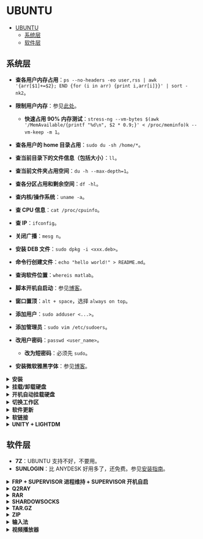 # UBUNTU

- [UBUNTU](#ubuntu)
  - [系统层](#系统层)
  - [软件层](#软件层)

## 系统层

- **查各用户内存占用**：`ps --no-headers -eo user,rss | awk '{arr[$1]+=$2}; END {for (i in arr) {print i,arr[i]}}' | sort -nk2`。
- **限制用户内存**：参见[此处](https://unix.stackexchange.com/questions/34334/how-to-create-a-user-with-limited-ram-usage)。
  - **快速占用 90% 内存测试**：`stress-ng --vm-bytes $(awk '/MemAvailable/{printf "%d\n", $2 * 0.9;}' < /proc/meminfo)k --vm-keep -m 1`。
- **查各用户的 home 目录占用**：`sudo du -sh /home/*`。
- **查当前目录下的文件信息（包括大小）**：`ll`。
- **查当前文件夹占用空间**：`du -h --max-depth=1`。
- **查各分区占用和剩余空间**：`df -hl`。
- **查内核/操作系统**：`uname -a`。
- **查 CPU 信息**：`cat /proc/cpuinfo`。
- **查 IP**：`ifconfig`。
- **关闭广播**：`mesg n`。

- **安装 DEB 文件**：`sudo dpkg -i <xxx.deb>`。
- **命令行创建文件**：`echo "hello world!" > README.md`。
- **查询软件位置**：`whereis matlab`。

- **脚本开机自启动**：参见[博客](https://blog.csdn.net/weixin_42454034/article/details/106564783)。
- **窗口置顶**：`alt + space`，选择 `always on top`。

- **添加用户**：`sudo adduser <...>`。
- **添加管理员**：`sudo vim /etc/sudoers`。
- **改用户密码**：`passwd <user_name>`。
  - **改为短密码**：必须先 `sudo`。

- **安装微软雅黑字体**：参见[博客](https://www.cnblogs.com/feipeng8848/p/9649089.html)。

<details>
<summary><b>安装</b></summary>
<p>

以 UBUNTU 18.04 LTS 为例。

需求：

1. 在服务器上配置最新的 UBUNTU 稳定版本 18.04 LTS。18.04 比 16.04 好看很多，非常建议。（2020 有 20.04 可选择）
2. 有 3 块硬盘：2 块 4 TB 机械硬盘，1 块 2 TB 固态硬盘。计划将固态硬盘作为主硬盘，其余两块机械硬盘后期挂载使用。
3. 分区只设定根目录、home 目录和 swap 分区。swap 分区和内存大小一样，设为 128 GB。根据服务器使用经验，大家都会把数据往家目录里堆放，因此我们先分配根目录（不需要太大，我们这里给 100 GB）和交换分区（和内存一样大，128 GB），其他所有空间都给家目录。
4. 设置为中文，这样在安装过程和以后遇到错误时，可以看中文，方便一些。

具体流程：

1. 下载 `Ubuntu-18.04.3-desktop-amd64.iso`。
2. 下载 UltraISO，试用即可。
3. 制作启动盘：
   - 打开 UltraISO。
   - 文件 -> 打开 -> ISO 文件。
   - 启动 -> 写入硬盘映像 ，选择硬盘驱动器为备用 U 盘（会被格式化，当心），写入方式 `UBS-HDD+`，最后选择写入。
   - 提示"刻录成功”后，选择返回即可。
4. 将 U 盘插在服务器上，在 BIOS 启动项（开机界面狂按 F12 进入）里选择 `UEFI: Generic Flash Disk xxx`，进入 UBUNTU 引导界面，直接安装（不需要试用）。
5. 选择中文简体、汉语，不连 WIFI，最小安装。
6. 安装类型选择“其他选项”，自己来定义分区。
   - 其中有3块硬盘：`/dev/sda`，`/dev/sdc` 和 `/dev/nvme0n1`，以及它们的分区情况。
   - 把存在的分区全部都“-”掉，即删除（不要随便效仿！）。
   - 选择固态硬盘 `/dev/nvme0n1` 的“空闲”，按“+”添加以下分区。
   - 主分区：102400 MB（100 GB），主分区，空间起始位置，Ext4 日志文件系统，挂载点 `/`。
   - 交换分区：131072 MB（128 GB），逻辑分区，空间起始位置，交换空间。
   - 家目录：剩余所有空间，逻辑分区，空间起始位置，Ext4 日志文件系统，挂载点 `/home`。
   - 安装启动引导器的设备：因为我们在 `/dev/nvme0n1` 磁盘上分区的，因此就选择 `/dev/nvme0n1`。然后点“现在安装”，点“继续”。
   - 注：后期遇到了没有引导项，无法进入 UBUNTU 系统的问题。因此添加一个 boot 分区：分配 1024 MB，逻辑分区，空间起始位置，Ext4 日志文件系统，挂载点 `/boot`。然后上一步就选择在该 boot 分区上安装引导。成功。
7. 选择上海时区。用户名和计算机名字任意，但提醒一点：计算机名字不要太长。因为在 terminal 中，计算机名会出现在 BASH 的每一行命令之前。如果计算机名太长，会导致命令很长。
8. 等待。安装过程有点漫长，可能在 20 分钟左右。

参考[图片教程](https://blog.csdn.net/baidu_36602427/article/details/86548203#commentBox)。

</p>
</details>

<details>
<summary><b>挂载/卸载硬盘</b></summary>
<p>

```bash
sudo mkdir </media/usr/path>  # /home/usr/path 也可以

#sudo fdisk -l # 查看磁盘对应位置，假设是 /dev/sdd1
lsblk -f  # 通过硬盘标识符或名字，查看对应位置，如 /dev/sdd1
sudo mount /dev/sdd1 </media/usr/path/> # 挂载到指定路径

sudo umount </media/usr/path>  # 卸载
```

记住标识符特别重要，特别是当硬盘较多时。

</p>
</details>

<details>
<summary><b>开机自动挂载硬盘</b></summary>
<p>

在安装系统一节我们提到，我们保留了两块机械硬盘；我们希望开机自动挂载。步骤如下：

1. [磁盘分区并格式化；改为 ext4 格式；作为新硬盘挂载](https://blog.csdn.net/zhengchaooo/article/details/79500116)。
2. [配置开机自动挂载，并改为普通权限](https://blog.csdn.net/ls20121006/article/details/78665718)。

</p>
</details>

<details>
<summary><b>切换工作区</b></summary>
<p>

- `ctrl + alt + shift + 上/下`
- 按 `win` 进入工作区视图，鼠标中键滑动可顺滑查看所有工作区。

</p>
</details>

<details>
<summary><b>软件更新</b></summary>
<p>

```bash
sudo apt-get update && apt-get upgrade
```

补充：

- 强烈建议更新为国内源，参见 [TUNA](https://mirror.tuna.tsinghua.edu.cn/help/ubuntu/)。
- 个人服务器可以执行：`dist-upgrade`。这不仅会升级某些软件，还会卸载一些不需要的软件，比 `upgrade` 更智能。
- 还可以跟一个 `apt-get autoremove`，清理不再需要的依赖。

</p>
</details>

<details>
<summary><b>软链接</b></summary>
<p>

```bash
# 创建软链接：在 fake_path 即可访问 real_path
ln -s <real_path> <fake_path>  # 注意 fake_path 末尾不要带 /；real_path 无所谓

# 删除软链接而不删除文件
rm -rf <fake_path>  # 注意末尾不带 /；否则文件夹没删掉，而是删掉了内部文件
```

</p>
</details>

<details>
<summary><b>UNITY + LIGHTDM</b></summary>
<p>

[【安装】](https://www.linuxbabe.com/ubuntu/install-unity-desktop-environment-ubuntu-20-04)

[【定制】](https://www.jianshu.com/p/1c4430d9084e)

</p>
</details>

## 软件层

- **7Z**：UBUNTU 支持不好，不要用。
- **SUNLOGIN**：比 ANYDESK 好用多了，还免费。参见[安装指南](https://www.jianshu.com/p/289001a00cb1)。

<details>
<summary><b>FRP + SUPERVISOR 进程维持 + SUPERVISOR 开机自启</b></summary>
<p>

参见[博客 1](https://cloud.tencent.com/developer/article/1694829) 和[博客 2](https://blog.csdn.net/yuwu00/article/details/108197283)。

配置可以写在 `frpc.ini` 里，此时 command 比较简单：`./ frpc -c xxx/frpc.ini`。

若提示无此命令，`sudo chmod +x frpc`，然后再执行：`./ frpc -c xxx/frpc.ini`。

编辑完配置文件后，应按博客 2 重启 SUPERVISOR。

</p>
</details>

<details>
<summary><b>Q2RAY</b></summary>
<p>

- 用 SNAP 安装：`sudo snap install qv2ray`
- 手动下载 V2RAY 内核，转移到 `~/snap/qv2ray/2729/`，按要求解压为 `vcore/`。检查核心设置，通过。注意不要 `sudo`！
- 在操作界面中将服务器导入。
- FIREFOX 中设为系统 proxy 即可。
- CHROME 要下载 [SWITCHYOMEGA](https://github.com/FelisCatus/SwitchyOmega/releases)，记得改端口号。
- 系统 network 设置貌似不需要动。如果你选择 Q2RAY 的系统代理 -> 禁用，network proxy 会自动 off；反之，会自动 manual，甚至端口号都设置好了。

参考[教程](https://medium.com/@eleveninstrangerthings/%E5%9C%A8ubuntu%E4%B8%8A%E5%AE%89%E8%A3%85%E5%9B%BE%E5%BD%A2%E5%8C%96v2ray%E5%AE%A2%E6%88%B7%E7%AB%AFqv2ray-d0f690b7c519)。

</p>
</details>

<details>
<summary><b>RAR</b></summary>
<p>

```bash
sudo apt install rar unrar
unrar x rar_name.rar
```

</p>
</details>

<details>
<summary><b>SHARDOWSOCKS</b></summary>
<p>

暂时失效。

- 先买了一个 VULTR 服务器：参考[这里](https://www.vultrblog.com/vultr-ss.html)。
- 其中一键 SS-SERVER 的脚本参考[这里](https://github.com/dlxg/shadowsocks_install)。
- UBUNTU 上安装 SSLOCAL，写 JSON，命令行即可开启：参考这篇[教程](http://codetd.com/article/1790848)。
- 设置里修改 network 协议和端口。
- 注意这是全局的，未考虑分流。

常用指令（可能要 `sudo`，否则会报错）：

```bash
sudo sslocal -c ss.json -d start  # 后端启动，无任何信息。
sudo sslocal -c ss.json -d stop
sudo sslocal -c ss.json  # 前端启动，有日志
sslocal -c xxx.xxx.xxx.xxx -p 2020 -k xxxx -b 127.0.0.1 -l 10808
```

</p>
</details>

<details>
<summary><b>TAR.GZ</b></summary>
<p>

LINUX 常用，压缩率比 ZIP 高。

```bash
# 压缩
tar -zcvf archive_name.tar.gz directory_to_compress

# 解压
tar -zxvf archive_name.tar.gz
tar -zxvf archive_name.tar.gz -C /tmp/extract_here/
```

</p>
</details>

<details>
<summary><b>ZIP</b></summary>
<p>

各平台兼容，但压缩率不高。

压缩某文件夹，最外层为该文件夹：

```bash
zip -r <zip_name>.zip <folder_path>/  # 注意要加 /
```

不包含外部文件夹压缩：

```bash
cd <folder_path>
zip -r ../<zip_name>.zip *
```

仅查看内部信息，不解压：

```bash
unzip -l <zip_path> | less  # 如果不加 | less，所有 content 会递归涌至屏幕
```

解压至指定路径：

```bash
unzip a_zip.zip -d a_folder  # 不需要事先创建路径；如果 zip 最外层是一个文件夹 a_dir，那么最终路径是 a_folder/a_dir/
unzip -j a_zip.zip -d a_folder  # a_zip 所有文件都会被放在 a_folder，不含任何子文件夹
```

分卷压缩和解压：

```bash
# https://serverfault.com/questions/760337/how-to-zip-files-with-a-size-limit/760341
# -r：对子文件递归
# -s 10m：分卷，最大 10 MB
# archive.zip：目的
# directory：源
zip -r -s 10m archive.zip directory/

# 先合成，再解压
zip -s 0 split.zip --out unsplit.zip
unzip unsplit.zip
```

</p>
</details>

<details>
<summary><b>输入法</b></summary>
<p>

推荐搜狗输入法；因为有人维护！

系统输入法（不推荐）参考这篇[博客](https://blog.csdn.net/wu10188/article/details/86540464)。

- 输入法切换：`win + space`。
- 中英切换：`shift`。
- bug：选中文字会删除文字，很痛苦。

</p>
</details>

<details>
<summary><b>视频播放器</b></summary>
<p>

- 一般格式推荐 VLC。
- YUV 格式推荐 VOOYA。
  - 备选方案：GITHUB 下载 YUView.AppImage，赋权限后可以直接使用。

</p>
</details>
